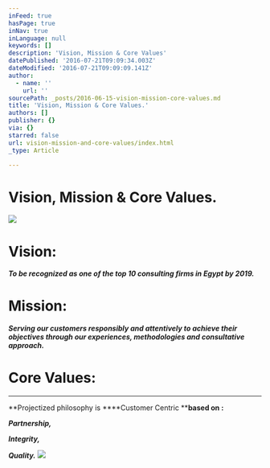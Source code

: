 ```yaml
---
inFeed: true
hasPage: true
inNav: true
inLanguage: null
keywords: []
description: 'Vision, Mission & Core Values'
datePublished: '2016-07-21T09:09:34.003Z'
dateModified: '2016-07-21T09:09:09.141Z'
author:
  - name: ''
    url: ''
sourcePath: _posts/2016-06-15-vision-mission-core-values.md
title: 'Vision, Mission & Core Values.'
authors: []
publisher: {}
via: {}
starred: false
url: vision-mission-and-core-values/index.html
_type: Article

---
```

# Vision, Mission & Core Values.
![](https://the-grid-user-content.s3-us-west-2.amazonaws.com/ac0d2a6f-1b1d-48f9-9d49-76c32871d7f4.jpg)

# Vision:

_**To be recognized as one of the top 10 consulting firms in Egypt by 2019\.**_

# Mission:

_**Serving our customers responsibly and attentively to achieve their objectives through our experiences, methodologies and consultative approach.**_

# Core Values:

****

**Projectized philosophy is ****Customer Centric ****based on :**

_**Partnership,**_

_**Integrity,**_

_**Quality.**_
![](https://the-grid-user-content.s3-us-west-2.amazonaws.com/a26c23e7-e7ca-47a9-88e8-846828989a4d.png)